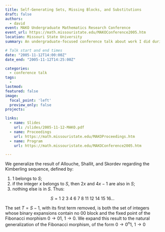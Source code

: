 ```yaml
---
title: Self-Generating Sets, Missing Blocks, and Substitutions
draft: false
authors: 
  - david
event: MAKO Undergraduate Mathematics Research Conference
event_url: https://math.missouristate.edu/MAKOConference2005.htm
location: Missouri State University
summary: An undergraduate-focused conference talk about work I did during the 2005 Truman State University STEP Program REU.

# Talk start and end times
date: "2005-11-12T14:00:00Z"
date_end: "2005-11-12T14:25:00Z"

categories: 
  - conference talk
tags:
  - 
lastmod:
featured: false
image:
  focal_point: 'left'
  preview_only: false
projects: 

links:
  - name: Slides
    url: /slides/2005-11-12-MAKO.pdf
  - name: Proceedings
    url: https://math.missouristate.edu/MAKOProceedings.htm
  - name: Program
    url: https://math.missouristate.edu/MAKOConference2005.htm

---
```


We generalize the result of Allouche, Shallit, and Skordev regarding the Kimberling sequence, defined by:
1) $1$ belongs to $S$;
2)  if the integer $x$ belongs to $S$, then $2x$ and $4x-1$ are also in $S$;
3)  nothing else is in $S$. Thus:

$$S = 1\  2\  3\  4\  6\  7\  8\  11\  12\  14\  15\  16\ldots$$

The set $T=S-1$, with its first term removed, is both the set of integers whose binary expansions contain no 00 block and the fixed point of the Fibonacci morphism $0\rightarrow01$, $1\rightarrow0$. We expand this result to the natural generalization of the Fibonacci morphism, of the form $0\rightarrow0^n1$, $1\rightarrow0$
